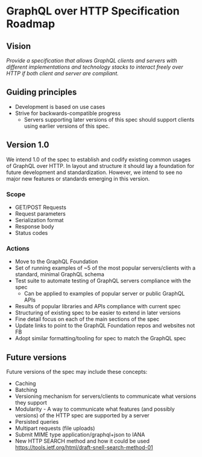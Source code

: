 # GraphQL over HTTP Specification Roadmap

## Vision

_Provide a specification that allows GraphQL clients and servers with different implementations and technology stacks to interact freely over HTTP if both client and server are compliant._

## Guiding principles

- Development is based on use cases
- Strive for backwards-compatible progress
  - Servers supporting later versions of this spec should support clients using earlier versions of this spec.

## Version 1.0

We intend 1.0 of the spec to establish and codify existing common usages of GraphQL over HTTP. In layout and structure it should lay a foundation for future development and standardization. However, we intend to see no major new features or standards emerging in this version. 

### Scope

- GET/POST Requests
- Request parameters
- Serialization format
- Response body
- Status codes

### Actions

- Move to the GraphQL Foundation
- Set of running examples of ~5 of the most popular servers/clients with a standard, minimal GraphQL schema
- Test suite to automate testing of GraphQL servers compliance with the spec
  - Can be applied to examples of popular server or public GraphQL APIs
- Results of popular libraries and APIs compliance with current spec
- Structuring of existing spec to be easier to extend in later versions
- Fine detail focus on each of the main sections of the spec
- Update links to point to the GraphQL Foundation repos and websites not FB
- Adopt similar formatting/tooling for spec to match the GraphQL spec

## Future versions

Future versions of the spec may include these concepts:

- Caching
- Batching
- Versioning mechanism for servers/clients to communicate what versions they support
- Modularity - A way to communicate what features (and possibly versions) of the HTTP spec are supported by a server
- Persisted queries
- Multipart requests (file uploads)
- Submit MIME type application/graphql+json to IANA
- New HTTP SEARCH method and how it could be used https://tools.ietf.org/html/draft-snell-search-method-01
